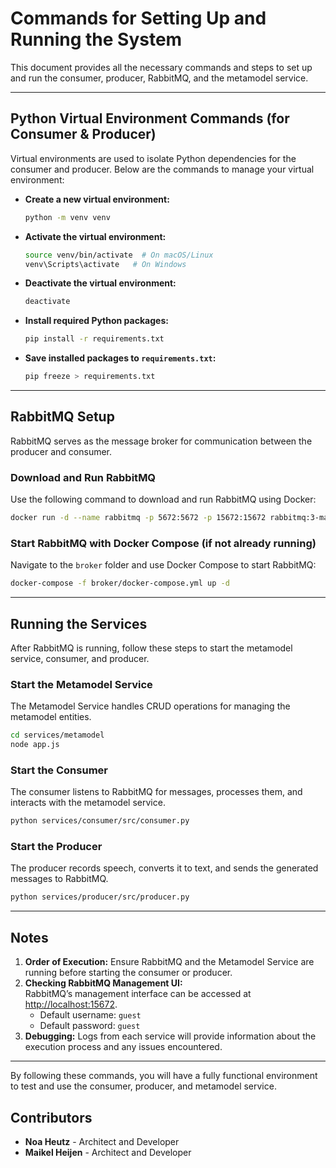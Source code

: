 
# Commands for Setting Up and Running the System

This document provides all the necessary commands and steps to set up and run the consumer, producer, RabbitMQ, and the metamodel service.

---

## Python Virtual Environment Commands (for Consumer & Producer)

Virtual environments are used to isolate Python dependencies for the consumer and producer. Below are the commands to manage your virtual environment:

- **Create a new virtual environment:**
  ```bash
  python -m venv venv
  ```
- **Activate the virtual environment:**
  ```bash
  source venv/bin/activate  # On macOS/Linux
  venv\Scripts\activate   # On Windows
  ```
- **Deactivate the virtual environment:**
  ```bash
  deactivate
  ```
- **Install required Python packages:**
  ```bash
  pip install -r requirements.txt
  ```
- **Save installed packages to `requirements.txt`:**
  ```bash
  pip freeze > requirements.txt
  ```

---

## RabbitMQ Setup

RabbitMQ serves as the message broker for communication between the producer and consumer.

### Download and Run RabbitMQ

Use the following command to download and run RabbitMQ using Docker:
```bash
docker run -d --name rabbitmq -p 5672:5672 -p 15672:15672 rabbitmq:3-management
```

### Start RabbitMQ with Docker Compose (if not already running)

Navigate to the `broker` folder and use Docker Compose to start RabbitMQ:
```bash
docker-compose -f broker/docker-compose.yml up -d
```

---

## Running the Services

After RabbitMQ is running, follow these steps to start the metamodel service, consumer, and producer.

### Start the Metamodel Service

The Metamodel Service handles CRUD operations for managing the metamodel entities.

```bash
cd services/metamodel
node app.js
```

### Start the Consumer

The consumer listens to RabbitMQ for messages, processes them, and interacts with the metamodel service.

```bash
python services/consumer/src/consumer.py
```

### Start the Producer

The producer records speech, converts it to text, and sends the generated messages to RabbitMQ.

```bash
python services/producer/src/producer.py
```

---

## Notes

1. **Order of Execution:** Ensure RabbitMQ and the Metamodel Service are running before starting the consumer or producer.
2. **Checking RabbitMQ Management UI:**  
   RabbitMQ’s management interface can be accessed at [http://localhost:15672](http://localhost:15672).  
   - Default username: `guest`  
   - Default password: `guest`
3. **Debugging:** Logs from each service will provide information about the execution process and any issues encountered.

---

By following these commands, you will have a fully functional environment to test and use the consumer, producer, and metamodel service.


## Contributors
- **Noa Heutz** - Architect and Developer
- **Maikel Heijen** - Architect and Developer
